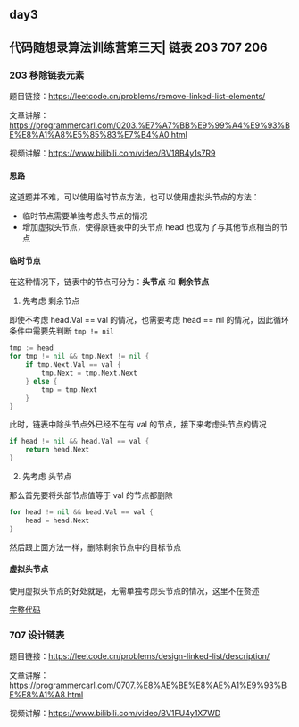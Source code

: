 ## day3

## 代码随想录算法训练营第三天| 链表 203 707 206

### 203 移除链表元素

题目链接：https://leetcode.cn/problems/remove-linked-list-elements/

文章讲解：https://programmercarl.com/0203.%E7%A7%BB%E9%99%A4%E9%93%BE%E8%A1%A8%E5%85%83%E7%B4%A0.html

视频讲解：https://www.bilibili.com/video/BV18B4y1s7R9

#### 思路
这道题并不难，可以使用临时节点方法，也可以使用虚拟头节点的方法：

- 临时节点需要单独考虑头节点的情况
- 增加虚拟头节点，使得原链表中的头节点 head 也成为了与其他节点相当的节点

#### 临时节点
在这种情况下，链表中的节点可分为：**头节点** 和 **剩余节点**

1. 先考虑 剩余节点

即使不考虑 head.Val == val 的情况，也需要考虑 head == nil 的情况，因此循环条件中需要先判断 `tmp != nil`
```go
tmp := head
for tmp != nil && tmp.Next != nil {
    if tmp.Next.Val == val {
        tmp.Next = tmp.Next.Next
    } else {
        tmp = tmp.Next
    }
}
```
此时，链表中除头节点外已经不在有 val 的节点，接下来考虑头节点的情况
```go
if head != nil && head.Val == val {
    return head.Next
}
```

2. 先考虑 头节点

那么首先要将头部节点值等于 val 的节点都删除
```go
for head != nil && head.Val == val {
    head = head.Next
}
```
然后跟上面方法一样，删除剩余节点中的目标节点

#### 虚拟头节点
使用虚拟头节点的好处就是，无需单独考虑头节点的情况，这里不在赘述

[完整代码](https://github.com/hd2yao/leetcode/tree/master/training/day3/0203_remove_linked_list_elements.go)


### 707 设计链表

题目链接：https://leetcode.cn/problems/design-linked-list/description/

文章讲解：https://programmercarl.com/0707.%E8%AE%BE%E8%AE%A1%E9%93%BE%E8%A1%A8.html

视频讲解：https://www.bilibili.com/video/BV1FU4y1X7WD